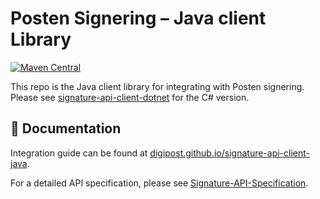 # Posten Signering – Java client Library
[![Maven Central](https://maven-badges.herokuapp.com/maven-central/no.digipost.signature/signature-api-client-java/badge.svg)](https://maven-badges.herokuapp.com/maven-central/no.digipost.signature/signature-api-client-java)

This repo is the Java client library for integrating with Posten signering. Please see [signature-api-client-dotnet](https://github.com/digipost/signature-api-client-dotnet) for the C# version.

## 📕 Documentation

Integration guide can be found at [digipost.github.io/signature-api-client-java](http://digipost.github.io/signature-api-client-java).

For a detailed API specification, please see [Signature-API-Specification](https://github.com/digipost/signature-api-specification).
